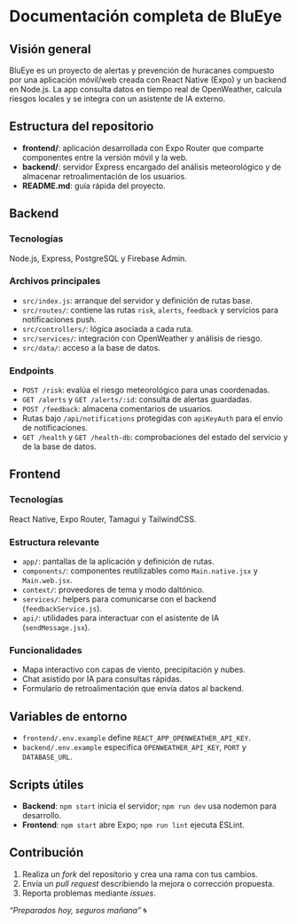 # Documentación completa de BluEye

## Visión general
BluEye es un proyecto de alertas y prevención de huracanes compuesto por una aplicación móvil/web creada con React Native (Expo) y un backend en Node.js. La app consulta datos en tiempo real de OpenWeather, calcula riesgos locales y se integra con un asistente de IA externo.

## Estructura del repositorio
- **frontend/**: aplicación desarrollada con Expo Router que comparte componentes entre la versión móvil y la web.
- **backend/**: servidor Express encargado del análisis meteorológico y de almacenar retroalimentación de los usuarios.
- **README.md**: guía rápida del proyecto.

## Backend
### Tecnologías
Node.js, Express, PostgreSQL y Firebase Admin.

### Archivos principales
- `src/index.js`: arranque del servidor y definición de rutas base.
- `src/routes/`: contiene las rutas `risk`, `alerts`, `feedback` y servicios para notificaciones push.
- `src/controllers/`: lógica asociada a cada ruta.
- `src/services/`: integración con OpenWeather y análisis de riesgo.
- `src/data/`: acceso a la base de datos.

### Endpoints
- `POST /risk`: evalúa el riesgo meteorológico para unas coordenadas.
- `GET /alerts` y `GET /alerts/:id`: consulta de alertas guardadas.
- `POST /feedback`: almacena comentarios de usuarios.
- Rutas bajo `/api/notifications` protegidas con `apiKeyAuth` para el envío de notificaciones.
- `GET /health` y `GET /health-db`: comprobaciones del estado del servicio y de la base de datos.

## Frontend
### Tecnologías
React Native, Expo Router, Tamagui y TailwindCSS.

### Estructura relevante
- `app/`: pantallas de la aplicación y definición de rutas.
- `components/`: componentes reutilizables como `Main.native.jsx` y `Main.web.jsx`.
- `context/`: proveedores de tema y modo daltónico.
- `services/`: helpers para comunicarse con el backend (`feedbackService.js`).
- `api/`: utilidades para interactuar con el asistente de IA (`sendMessage.jsx`).

### Funcionalidades
- Mapa interactivo con capas de viento, precipitación y nubes.
- Chat asistido por IA para consultas rápidas.
- Formulario de retroalimentación que envía datos al backend.

## Variables de entorno
- `frontend/.env.example` define `REACT_APP_OPENWEATHER_API_KEY`.
- `backend/.env.example` especifica `OPENWEATHER_API_KEY`, `PORT` y `DATABASE_URL`.

## Scripts útiles
- **Backend**: `npm start` inicia el servidor; `npm run dev` usa nodemon para desarrollo.
- **Frontend**: `npm start` abre Expo; `npm run lint` ejecuta ESLint.

## Contribución
1. Realiza un *fork* del repositorio y crea una rama con tus cambios.
2. Envía un *pull request* describiendo la mejora o corrección propuesta.
3. Reporta problemas mediante *issues*.

*“Preparados hoy, seguros mañana”* 🌀
